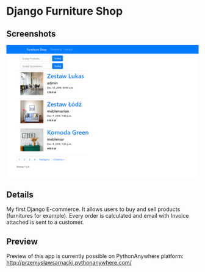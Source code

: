 # Django Furniture Shop
## Screenshots
![](./screenshot_furniture_shop.png)

## Details
My first Django E-commerce. It allows users to buy and sell products (furnitures for example). Every order is calculated and email with Invoice attached is sent to a customer. 

## Preview 
Preview of this app is currently possible on PythonAnywhere platform:
http://przemyslawsarnacki.pythonanywhere.com/
